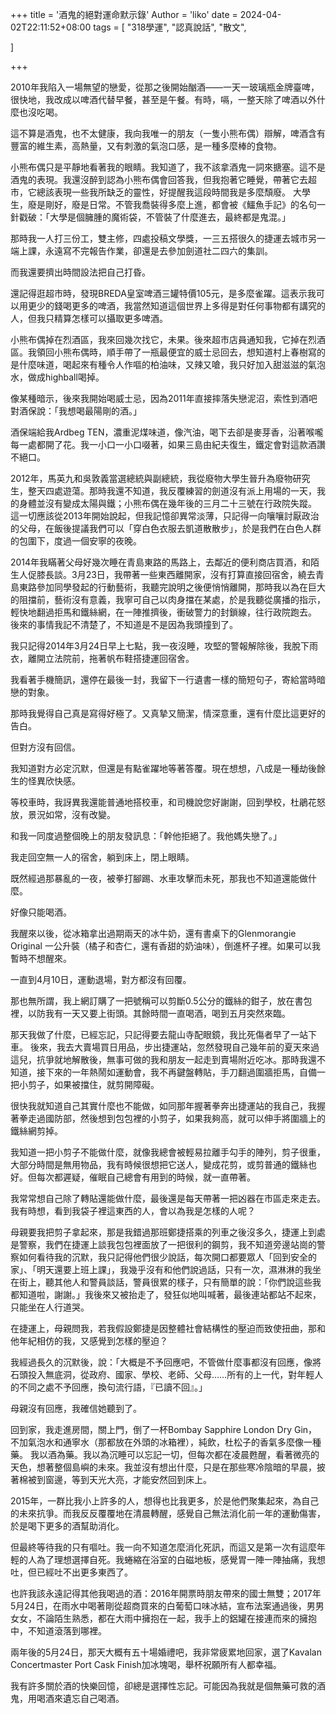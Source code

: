 

+++
title = '酒鬼的絕對運命默示錄'
Author = 'liko'
date = 2024-04-02T22:11:52+08:00
tags = [
    "318學運",
    "認真說話",
    "散文",
    
]

+++

2010年我陷入一場無望的戀愛，從那之後開始酗酒——一天一玻璃瓶金牌臺啤，很快地，我改成以啤酒代替早餐，甚至是午餐。有時，嗝，一整天除了啤酒以外什麼也沒吃喝。

這不算是酒鬼，也不太健康，我向我唯一的朋友（一隻小熊布偶）辯解，啤酒含有豐富的維生素，高熱量，又有刺激的氣泡口感，是一種多麼棒的食物。

小熊布偶只是平靜地看著我的眼睛。我知道了，我不該拿酒鬼一詞來搪塞。這不是酒鬼的表現。我還沒醉到認為小熊布偶會回答我，但我抱著它睡覺，帶著它去超市，它總該表現一些我所缺乏的靈性，好提醒我這段時間我是多麼頹廢。
大學生，廢是剛好，廢是日常。不管我喬裝得多麼上進，都會被《鱷魚手記》的名句一針戳破：「大學是個臃腫的魔術袋，不管裝了什麼進去，最終都是鬼混。」

那時我一人打三份工，雙主修，四處投稿文學獎，一三五搭很久的捷運去城市另一端上課，永遠寫不完報告作業，卻還是去參加劍道社二四六的集訓。

而我還要擠出時間設法把自己打昏。

還記得逛超市時，發現BREDA皇室啤酒三罐特價105元，是多麼雀躍。這表示我可以用更少的錢喝更多的啤酒，我當然知道這個世界上多得是對任何事物都有講究的人，但我只精算怎樣可以攝取更多啤酒。

小熊布偶掉在烈酒區，我來回幾次找它，未果。後來超市店員通知我，它掉在烈酒區。我領回小熊布偶時，順手帶了一瓶最便宜的威士忌回去，想知道村上春樹寫的是什麼味道，喝起來有種令人作嘔的柏油味，又辣又嗆，我只好加入甜滋滋的氣泡水，做成highball喝掉。

像某種暗示，後來我開始喝威士忌，因為2011年直接摔落失戀泥沼，索性到酒吧對酒保說：「我想喝最陽剛的酒。」

酒保端給我Ardbeg TEN，濃重泥煤味道，像汽油，喝下去卻是麥芽香，沿著喉嚨每一處都開了花。我一小口一小口啜著，如果三島由紀夫復生，鐵定會對這款酒讚不絕口。

2012年，馬英九和吳敦義當選總統與副總統，我從廢物大學生晉升為廢物研究生，整天四處遊蕩。那時我還不知道，我反覆練習的劍道沒有派上用場的一天，我的身體並沒有變成太陽與鐵；小熊布偶在幾年後的三月二十三號在行政院失蹤。
這一切應該從2013年開始說起，但我記憶卻異常淡薄，只記得一向嚷嚷討厭政治的父母，在飯後提議我們可以「穿白色衣服去凱道散散步」，於是我們在白色人群的包圍下，度過一個安寧的夜晚。

2014年我瞞著父母好幾次睡在青島東路的馬路上，去鄰近的便利商店買酒，和陌生人促膝長談。3月23日，我帶著一些東西離開家，沒有打算直接回宿舍，繞去青島東路參加同學發起的行動藝術，我聽完說明之後便悄悄離開，那時我以為在巨大的阻擋前，藝術沒有意義，我寧可自己以肉身擋在某處，於是我聽從廣播的指示，輕快地翻過拒馬和鐵絲網，在一陣推擠後，衝破警力的封鎖線，往行政院跑去。
後來的事情我記不清楚了，不知道是不是因為我頭撞到了。

我只記得2014年3月24日早上七點，我一夜沒睡，攻堅的警報解除後，我脫下雨衣，離開立法院前，拖著帆布鞋搭捷運回宿舍。

我看著手機簡訊，還停在最後一封，我留下一行遺書一樣的簡短句子，寄給當時暗戀的對象。

那時我覺得自己真是寫得好極了。又真摯又簡潔，情深意重，還有什麼比這更好的告白。

但對方沒有回信。

我知道對方必定沉默，但還是有點雀躍地等著答覆。現在想想，八成是一種劫後餘生的怪異欣快感。

等校車時，我訝異我還能普通地搭校車，和司機說您好謝謝，回到學校，杜鵑花怒放，景況如常，沒有改變。

和我一同度過整個晚上的朋友發訊息：「幹他拒絕了。我他媽失戀了。」

我走回空無一人的宿舍，躺到床上，閉上眼睛。

既然經過那暴亂的一夜，被拳打腳踢、水車攻擊而未死，那我也不知道還能做什麼。

好像只能喝酒。

我醒來以後，從冰箱拿出過期兩天的冰牛奶，還有書桌下的Glenmorangie Original 一公升裝（橘子和杏仁，還有香甜的奶油味），倒進杯子裡。如果可以我暫時不想醒來。

一直到4月10日，運動退場，對方都沒有回覆。

那也無所謂，我上網訂購了一把號稱可以剪斷0.5公分的鐵絲的鉗子，放在書包裡，以防我有一天又要上街頭。其餘時間一直喝酒，喝到五月突然來臨。

那天我做了什麼，已經忘記，只記得要去龍山寺配眼鏡，我比死傷者早了一站下車。
後來，我去大賣場買日用品，步出捷運站，忽然發現自己幾年前的夏天來過這兒，抗爭就地解散後，無事可做的我和朋友一起走到賣場附近吃冰。那時我還不知道，接下來的一年熱鬧如運動會，我不再鍵盤轉貼，手刀翻過圍牆拒馬，自備一把小剪子，如果被擋住，就剪開障礙。

很快我就知道自己其實什麼也不能做，如同那年握著拳奔出捷運站的我自己，我握著拳走過國防部，然後想到包包裡的小剪子，如果我夠高，就可以伸手將圍牆上的鐵絲網剪掉。

我知道一把小剪子不能做什麼，就像我總會被輕易拉離手勾手的陣列，剪子很重，大部分時間是無用物品，我有時候很想把它送人，變成花剪，或剪普通的鐵絲也好。但每次都遲疑，催眠自己總會有用到的時候，就一直帶著。

我常常想自己除了轉貼還能做什麼，最後還是每天帶著一把凶器在市區走來走去。我有時想，看到我袋子裡這東西的人，會以為我是怎樣的人呢？

母親要我把剪子拿起來，那是我錯過那班鄭捷搭乘的列車之後沒多久，捷運上到處是警察，我們在捷運上談我包包裡面放了一把很利的鋼剪，我不知道旁邊站崗的警察如何看待我的沉默，我只記得他們很少說話，每次開口都要眾人「回到安全的家」、「明天還要上班上課」，我幾乎沒有和他們說過話，只有一次，濕淋淋的我坐在街上，聽其他人和警員談話，警員很累的樣子，只有簡單的說：「你們說這些我都知道啦，謝謝。」我後來又被抬走了，發狂似地叫喊著，最後連站都站不起來，只能坐在人行道哭。

在捷運上，母親問我，若我假設鄭捷是因整體社會結構性的壓迫而致使扭曲，那和他年紀相仿的我，又感覺到怎樣的壓迫？

我經過長久的沉默後，說：「大概是不予回應吧，不管做什麼事都沒有回應，像將石頭投入無底洞，從政府、國家、學校、老師、父母……所有的上一代，對年輕人的不同之處不予回應，換句流行語，『已讀不回』。」

母親沒有回應，我確信她聽到了。

回到家，我走進房間，關上門，倒了一杯Bombay Sapphire London Dry Gin，不加氣泡水和通寧水（那都放在外頭的冰箱裡），純飲，杜松子的香氣多麼像一種藥。
我以酒為藥。我以為沉睡可以忘記一切，但每次都在凌晨甦醒，看著微亮的天色，想著整個島嶼的未來。我並沒有想出什麼，只是在那些寒冷陰暗的早晨，披著棉被到窗邊，等到天光大亮，才能安然回到床上。

2015年，一群比我小上許多的人，想得也比我更多，於是他們聚集起來，為自己的未來抗爭。而我反反覆覆地在清晨轉醒，感覺自己無法消化前一年的運動傷害，於是喝下更多的酒幫助消化。

但最終等待我的只有嘔吐。我一向不知道怎麼消化死訊，而這又是第一次有這麼年輕的人為了理想選擇自死。我蜷縮在浴室的白磁地板，感覺胃一陣一陣抽痛，我想吐，但已經吐不出更多東西了。

也許我該永遠記得其他我喝過的酒：2016年開票時朋友帶來的國士無雙；2017年5月24日，在雨水中喝著剛從超商買來的白葡萄口味冰結，宣布法案通過後，男男女女，不論陌生熟悉，都在大雨中擁抱在一起，我手上的鋁罐在接連而來的擁抱中，不知道滾落到哪裡。

兩年後的5月24日，那天大概有五十場婚禮吧，我非常疲累地回家，選了Kavalan Concertmaster Port Cask Finish加冰塊喝，舉杯祝願所有人都幸福。

我有許多關於酒的快樂回憶，卻總是選擇性忘記。可能因為我就是個無藥可救的酒鬼，用喝酒來遺忘自己喝酒。

